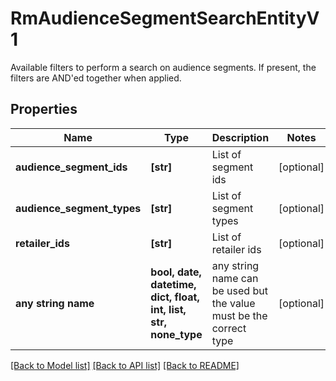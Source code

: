 # RmAudienceSegmentSearchEntityV1

Available filters to perform a search on audience segments. If present, the filters are AND'ed together when applied.

## Properties
Name | Type | Description | Notes
------------ | ------------- | ------------- | -------------
**audience_segment_ids** | **[str]** | List of segment ids | [optional] 
**audience_segment_types** | **[str]** | List of segment types | [optional] 
**retailer_ids** | **[str]** | List of retailer ids | [optional] 
**any string name** | **bool, date, datetime, dict, float, int, list, str, none_type** | any string name can be used but the value must be the correct type | [optional]

[[Back to Model list]](../README.md#documentation-for-models) [[Back to API list]](../README.md#documentation-for-api-endpoints) [[Back to README]](../README.md)



